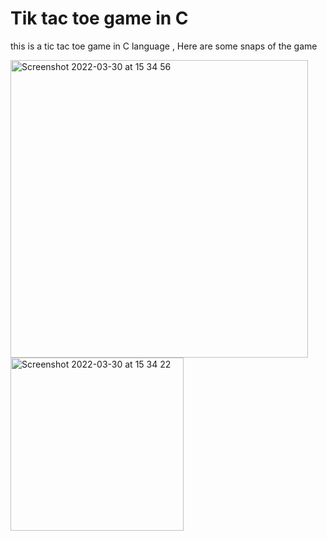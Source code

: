 # Tik tac toe game in C
this is a tic tac toe game in C language ,  Here are some snaps of the game 

<img width="476" alt="Screenshot 2022-03-30 at 15 34 56" src="https://user-images.githubusercontent.com/59616682/160807766-44eb6077-8726-49db-9712-45237d6b2e88.png"> 
<img width="277" alt="Screenshot 2022-03-30 at 15 34 22" src="https://user-images.githubusercontent.com/59616682/160807943-b87ac42d-b496-4b24-b9ca-fb6ae66a8290.png">
